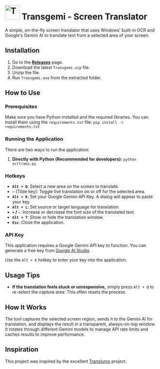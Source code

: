 # <img src="Transgemi.ico" alt="Transgemi Icon" width="48"> Transgemi - Screen Translator

A simple, on-the-fly screen translator that uses Windows' built-in OCR and Google's Gemini AI to translate text from a selected area of your screen.

## Installation

1.  Go to the [**Releases**](https://github.com/404invalid-user/Transgemi/releases) page.
2.  Download the latest `Transgemi.zip` file.
3.  Unzip the file.
4.  Run `Transgemi.exe` from the extracted folder.

## How to Use

### Prerequisites
Make sure you have Python installed and the required libraries. You can install them using the `requirements.txt` file:
`pip install -r requirements.txt`

### Running the Application
There are two ways to run the application:

1.  **Directly with Python (Recommended for developers):**
    `python scrtrans.py`

### Hotkeys
-   **`Alt + Q`**: Select a new area on the screen to translate.
-   **`~`** (Tilde key): Toggle live translation on or off for the selected area.
-   **`Alt + K`**: Set your Google Gemini API Key. A dialog will appear to paste your key.
-   **`Alt + L`**: Set source or target language for translation.
-   **`+` / `-`**: Increase or decrease the font size of the translated text.
-   **`Alt + T`**: Show or hide the translation window.
-   **`Esc`**: Close the application.

### API Key
This application requires a Google Gemini API key to function. You can generate a free key from [Google AI Studio](https://aistudio.google.com/app/apikey).

Use the `Alt + K` hotkey to enter your key into the application.

## Usage Tips
- **If the translation feels stuck or unresponsive,** simply press `Alt + Q` to re-select the capture area. This often resets the process.

## How It Works
The tool captures the selected screen region, sends it to the Gemini AI for translation, and displays the result in a transparent, always-on-top window. It rotates through different Gemini models to manage API rate limits and caches results to improve performance.

## Inspiration
This project was inspired by the excellent [Translumo](https://github.com/Danily07/Translumo) project. 